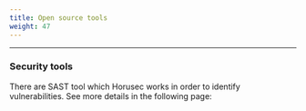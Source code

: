 ```yaml
---
title: Open source tools
weight: 47
---
```


---

### Security tools

There are SAST tool which Horusec works in order to identify vulnerabilities. See more details in the following page:
